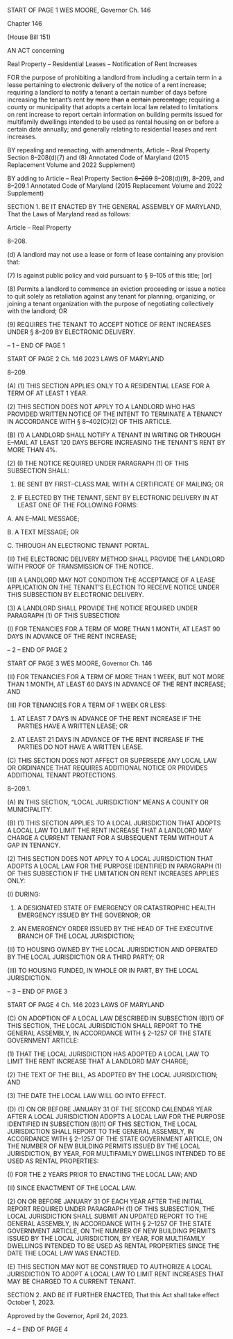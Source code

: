 START OF PAGE 1
WES MOORE, Governor Ch. 146

Chapter 146

(House Bill 151)

AN ACT concerning

Real Property – Residential Leases – Notification of Rent Increases

FOR the purpose of prohibiting a landlord from including a certain term in a lease
pertaining to electronic delivery of the notice of a rent increase; requiring a landlord
to notify a tenant a certain number of days before increasing the tenant’s rent ~~by~~
~~more~~ ~~than~~ ~~a~~ ~~certain~~ ~~percentage;~~ requiring a county or municipality that adopts a
certain local law related to limitations on rent increase to report certain information
on building permits issued for multifamily dwellings intended to be used as rental
housing on or before a certain date annually; and generally relating to residential
leases and rent increases.

BY repealing and reenacting, with amendments,
Article – Real Property
Section 8–208(d)(7) and (8)
Annotated Code of Maryland
(2015 Replacement Volume and 2022 Supplement)

BY adding to
Article – Real Property
Section ~~8–209~~ 8–208(d)(9), 8–209, and 8–209.1
Annotated Code of Maryland
(2015 Replacement Volume and 2022 Supplement)

SECTION 1. BE IT ENACTED BY THE GENERAL ASSEMBLY OF MARYLAND,
That the Laws of Maryland read as follows:

Article – Real Property

8–208.

(d) A landlord may not use a lease or form of lease containing any provision that:

(7) Is against public policy and void pursuant to § 8–105 of this title; [or]

(8) Permits a landlord to commence an eviction proceeding or issue a notice
to quit solely as retaliation against any tenant for planning, organizing, or joining a tenant
organization with the purpose of negotiating collectively with the landlord; OR

(9) REQUIRES THE TENANT TO ACCEPT NOTICE OF RENT INCREASES
UNDER § 8–209 BY ELECTRONIC DELIVERY.

– 1 –
END OF PAGE 1

START OF PAGE 2
Ch. 146 2023 LAWS OF MARYLAND

8–209.

(A) (1) THIS SECTION APPLIES ONLY TO A RESIDENTIAL LEASE FOR A
TERM OF AT LEAST 1 YEAR.

(2) THIS SECTION DOES NOT APPLY TO A LANDLORD WHO HAS
PROVIDED WRITTEN NOTICE OF THE INTENT TO TERMINATE A TENANCY IN
ACCORDANCE WITH § 8–402(C)(2) OF THIS ARTICLE.

(B) (1) A LANDLORD SHALL NOTIFY A TENANT IN WRITING OR THROUGH
E–MAIL AT LEAST 120 DAYS BEFORE INCREASING THE TENANT’S RENT BY MORE
THAN 4%.

(2) (I) THE NOTICE REQUIRED UNDER PARAGRAPH (1) OF THIS
SUBSECTION SHALL:

1. BE SENT BY FIRST–CLASS MAIL WITH A CERTIFICATE
OF MAILING; OR

2. IF ELECTED BY THE TENANT, SENT BY ELECTRONIC
DELIVERY IN AT LEAST ONE OF THE FOLLOWING FORMS:

A. AN E–MAIL MESSAGE;

B. A TEXT MESSAGE; OR

C. THROUGH AN ELECTRONIC TENANT PORTAL.

(II) THE ELECTRONIC DELIVERY METHOD SHALL PROVIDE THE
LANDLORD WITH PROOF OF TRANSMISSION OF THE NOTICE.

(III) A LANDLORD MAY NOT CONDITION THE ACCEPTANCE OF A
LEASE APPLICATION ON THE TENANT’S ELECTION TO RECEIVE NOTICE UNDER THIS
SUBSECTION BY ELECTRONIC DELIVERY.

(3) A LANDLORD SHALL PROVIDE THE NOTICE REQUIRED UNDER
PARAGRAPH (1) OF THIS SUBSECTION:

(I) FOR TENANCIES FOR A TERM OF MORE THAN 1 MONTH, AT
LEAST 90 DAYS IN ADVANCE OF THE RENT INCREASE;

– 2 –
END OF PAGE 2

START OF PAGE 3
WES MOORE, Governor Ch. 146

(II) FOR TENANCIES FOR A TERM OF MORE THAN 1 WEEK, BUT
NOT MORE THAN 1 MONTH, AT LEAST 60 DAYS IN ADVANCE OF THE RENT INCREASE;
AND

(III) FOR TENANCIES FOR A TERM OF 1 WEEK OR LESS:

1. AT LEAST 7 DAYS IN ADVANCE OF THE RENT
INCREASE IF THE PARTIES HAVE A WRITTEN LEASE; OR

2. AT LEAST 21 DAYS IN ADVANCE OF THE RENT
INCREASE IF THE PARTIES DO NOT HAVE A WRITTEN LEASE.

(C) THIS SECTION DOES NOT AFFECT OR SUPERSEDE ANY LOCAL LAW OR
ORDINANCE THAT REQUIRES ADDITIONAL NOTICE OR PROVIDES ADDITIONAL
TENANT PROTECTIONS.

8–209.1.

(A) IN THIS SECTION, “LOCAL JURISDICTION” MEANS A COUNTY OR
MUNICIPALITY.

(B) (1) THIS SECTION APPLIES TO A LOCAL JURISDICTION THAT ADOPTS
A LOCAL LAW TO LIMIT THE RENT INCREASE THAT A LANDLORD MAY CHARGE A
CURRENT TENANT FOR A SUBSEQUENT TERM WITHOUT A GAP IN TENANCY.

(2) THIS SECTION DOES NOT APPLY TO A LOCAL JURISDICTION THAT
ADOPTS A LOCAL LAW FOR THE PURPOSE IDENTIFIED IN PARAGRAPH (1) OF THIS
SUBSECTION IF THE LIMITATION ON RENT INCREASES APPLIES ONLY:

(I) DURING:

1. A DESIGNATED STATE OF EMERGENCY OR
CATASTROPHIC HEALTH EMERGENCY ISSUED BY THE GOVERNOR; OR

2. AN EMERGENCY ORDER ISSUED BY THE HEAD OF THE
EXECUTIVE BRANCH OF THE LOCAL JURISDICTION;

(II) TO HOUSING OWNED BY THE LOCAL JURISDICTION AND
OPERATED BY THE LOCAL JURISDICTION OR A THIRD PARTY; OR

(III) TO HOUSING FUNDED, IN WHOLE OR IN PART, BY THE LOCAL
JURISDICTION.

– 3 –
END OF PAGE 3

START OF PAGE 4
Ch. 146 2023 LAWS OF MARYLAND

(C) ON ADOPTION OF A LOCAL LAW DESCRIBED IN SUBSECTION (B)(1) OF
THIS SECTION, THE LOCAL JURISDICTION SHALL REPORT TO THE GENERAL
ASSEMBLY, IN ACCORDANCE WITH § 2–1257 OF THE STATE GOVERNMENT ARTICLE:

(1) THAT THE LOCAL JURISDICTION HAS ADOPTED A LOCAL LAW TO
LIMIT THE RENT INCREASE THAT A LANDLORD MAY CHARGE;

(2) THE TEXT OF THE BILL, AS ADOPTED BY THE LOCAL
JURISDICTION; AND

(3) THE DATE THE LOCAL LAW WILL GO INTO EFFECT.

(D) (1) ON OR BEFORE JANUARY 31 OF THE SECOND CALENDAR YEAR
AFTER A LOCAL JURISDICTION ADOPTS A LOCAL LAW FOR THE PURPOSE IDENTIFIED
IN SUBSECTION (B)(1) OF THIS SECTION, THE LOCAL JURISDICTION SHALL REPORT
TO THE GENERAL ASSEMBLY, IN ACCORDANCE WITH § 2–1257 OF THE STATE
GOVERNMENT ARTICLE, ON THE NUMBER OF NEW BUILDING PERMITS ISSUED BY
THE LOCAL JURISDICTION, BY YEAR, FOR MULTIFAMILY DWELLINGS INTENDED TO
BE USED AS RENTAL PROPERTIES:

(I) FOR THE 2 YEARS PRIOR TO ENACTING THE LOCAL LAW;
AND

(II) SINCE ENACTMENT OF THE LOCAL LAW.

(2) ON OR BEFORE JANUARY 31 OF EACH YEAR AFTER THE INITIAL
REPORT REQUIRED UNDER PARAGRAPH (1) OF THIS SUBSECTION, THE LOCAL
JURISDICTION SHALL SUBMIT AN UPDATED REPORT TO THE GENERAL ASSEMBLY,
IN ACCORDANCE WITH § 2–1257 OF THE STATE GOVERNMENT ARTICLE, ON THE
NUMBER OF NEW BUILDING PERMITS ISSUED BY THE LOCAL JURISDICTION, BY
YEAR, FOR MULTIFAMILY DWELLINGS INTENDED TO BE USED AS RENTAL
PROPERTIES SINCE THE DATE THE LOCAL LAW WAS ENACTED.

(E) THIS SECTION MAY NOT BE CONSTRUED TO AUTHORIZE A LOCAL
JURISDICTION TO ADOPT A LOCAL LAW TO LIMIT RENT INCREASES THAT MAY BE
CHARGED TO A CURRENT TENANT.

SECTION 2. AND BE IT FURTHER ENACTED, That this Act shall take effect
October 1, 2023.

Approved by the Governor, April 24, 2023.

– 4 –
END OF PAGE 4